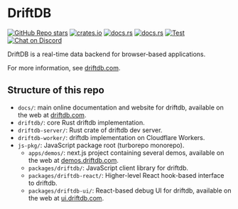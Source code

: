 # DriftDB

[![GitHub Repo stars](https://img.shields.io/github/stars/drifting-in-space/driftdb?style=social)](https://github.com/drifting-in-space/driftdb)
[![crates.io](https://img.shields.io/crates/v/driftdb.svg)](https://crates.io/crates/driftdb)
[![docs.rs](https://img.shields.io/badge/rust-docs-brightgreen)](https://docs.rs/driftdb/)
[![docs.rs](https://img.shields.io/badge/client-docs-brightgreen)](https://driftdb.com/)
[![Test](https://github.com/drifting-in-space/driftdb/actions/workflows/test.yml/badge.svg)](https://github.com/drifting-in-space/driftdb/actions/workflows/test.yml)
[![Chat on Discord](https://img.shields.io/static/v1?label=chat&message=discord&color=404eed)](https://discord.gg/N5sEpsuhh9)

DriftDB is a real-time data backend for browser-based applications.

For more information, see [driftdb.com](https://driftdb.com).

## Structure of this repo

- `docs/`: main online documentation and website for driftdb, available on the web at [driftdb.com](https://driftdb.com).
- `driftdb/`: core Rust driftdb implementation.
- `driftdb-server/`: Rust crate of driftdb dev server.
- `driftdb-worker/`: driftdb implementation on Cloudflare Workers.
- `js-pkg/`: JavaScript package root (turborepo monorepo).
    - `apps/demos/`: next.js project containing several demos, available on the web at [demos.driftdb.com](https://demos.driftdb.com).
    - `packages/driftdb/`: JavaScript client library for driftdb.
    - `packages/driftdb-react/`: Higher-level React hook-based interface to driftdb.
    - `packages/driftdb-ui/`: React-based debug UI for driftdb, available on the web at [ui.driftdb.com](https://ui.driftdb.com).
